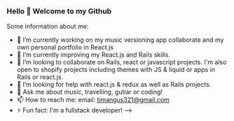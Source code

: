 ### Hello 👋 Welcome to my Github

Some information about me:

- 🔭 I’m currently working on my music versioning app collaborate and my own personal portfolio in React.js
- 🌱 I’m currently improving my React.js and Rails skills.  
- 👯 I’m looking to collaborate on Rails, react or javascript projects. I'm also open to shopify projects including themes with JS & liquid or apps in Rails or react.js.
- 🤔 I’m looking for help with react.js & redux as well as Rails projects.
- 💬 Ask me about music, travelling, gutiar or coding!
- 📫 How to reach me: email: timangus321@gmail.com
- ⚡ Fun fact: I'm a fullstack developer! 
-->
